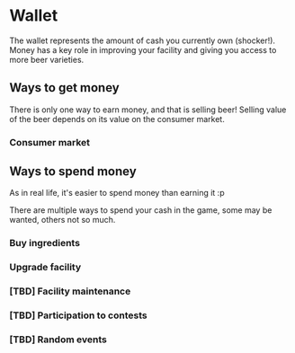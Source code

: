 # Wallet

The wallet represents the amount of cash you currently own (shocker!).
Money has a key role in improving your facility and giving you access to more beer varieties.

## Ways to get money

There is only one way to earn money, and that is selling beer!
Selling value of the beer depends on its value on the consumer market.

### Consumer market

## Ways to spend money

As in real life, it's easier to spend money than earning it :p

There are multiple ways to spend your cash in the game, some may be wanted, others not so much.

### Buy ingredients

### Upgrade facility

### [TBD] Facility maintenance

### [TBD] Participation to contests

### [TBD] Random events
